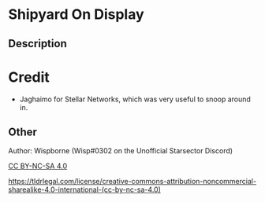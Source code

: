 # Shipyard On Display

## Description


# Credit

- Jaghaimo for Stellar Networks, which was very useful to snoop around in. 

## Other

Author: Wispborne (Wisp#0302 on the Unofficial Starsector Discord)

[CC BY-NC-SA 4.0](https://creativecommons.org/licenses/by-nc-sa/4.0/)

https://tldrlegal.com/license/creative-commons-attribution-noncommercial-sharealike-4.0-international-(cc-by-nc-sa-4.0)
